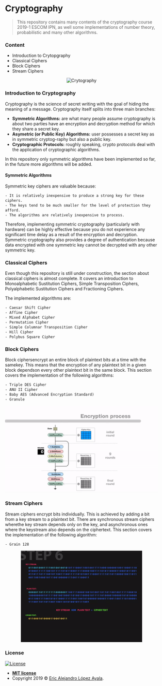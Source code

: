 # Cryptography
> This repository contains many contents of the cryptography course 2019-1 ESCOM IPN, as well some implementations of number theory, probabilistic and many other algorithms.

### Content

- Introduction to Crytopgraphy
- Classical Ciphers
- Block Ciphers
- Stream Ciphers

<p align="center">
  <img src="https://thumbs.gfycat.com/ViciousEnchantedHairstreak-size_restricted.gif" alt="Crytography"/>
</p>

### Introduction to Cryptography
Cryptography is the science of secret writing with the goal of hiding the meaning of a message. Cryptography itself splits into three main branches:

- **Symmetric Algorithms:** are what many people assume cryptography is about two parties have an encryption and decryption method for which they share a secret key.
- **Asymetric (or Public Key) Algorithms:** user possesses a secret key as in symmetric cryptog-raphy but also a public key.
- **Cryptographic Protocols:** roughly speaking, crypto protocols deal with the application  of  cryptographic  algorithms.

In this repository only symmetric algorithms have been implemented so far, in the future more algorithms will be added.

#### Symmetric Algorithms
Symmetric key ciphers are valuable because:

    - It is relatively inexpensive to produce a strong key for these ciphers.
    - The keys tend to be much smaller for the level of protection they afford.
    - The algorithms are relatively inexpensive to process.

Therefore, implementing symmetric cryptography (particularly with hardware) can be highly effective because you do not experience any significant time delay as a result of the encryption and decryption. Symmetric cryptography also provides a degree of authentication because data encrypted with one symmetric key cannot be decrypted with any other symmetric key.

### Classical Ciphers

Even though this repository is still under construction, the section about classical ciphers is almost complete. It covers an introduction to Monoalphabetic Sustitution Ciphers, Simple Transposition Ciphers, Polyalphabetic Sustitution Ciphers and Fractioning Ciphers.

The implemented algorithms are:

    - Caesar Shift Cipher
    - Affine Cipher
    - Mixed Alphabet Cipher
    - Permutation Cipher
    - Simple Columnar Transposition Cipher
    - Hill Cipher
    - Polybus Square Cipher
    
### Block Ciphers
Block ciphersencrypt an entire block of plaintext bits at a time with the samekey. This means that the encryption of any plaintext bit in a given block dependson every other plaintext bit in the same block. This section covers the implementation of the following algorithms:
    
    - Triple DES Cipher
    - ANU II Cipher
    - Baby AES (Advanced Encryption Standard)
    - Granule
   
   <p align="center">
      <img src="https://raw.githubusercontent.com/PitCoder/Cryptography/master/Img/aes.gif" alt="AES"/>
   </p>

### Stream Ciphers
Stream ciphers encrypt bits individually. This is achieved by adding a bit from a key  stream to  a  plaintext  bit.  There  are  synchronous  stream  ciphers  wherethe key stream depends only on the key, and asynchronous ones where the keystream also depends on the ciphertext. This section covers the implementation of the following algorithm:

    - Grain 128
    
   
   <p align="center">
      <img src="https://raw.githubusercontent.com/PitCoder/Cryptography/master/Img/cipher.gif" alt="Stream Cipher"/>
   </p>
    

### License

[![License](http://img.shields.io/:license-mit-blue.svg?style=flat-square)](http://badges.mit-license.org)

- **[MIT license](http://opensource.org/licenses/mit-license.php)**
- Copyright 2019 © <a href="https://github.com/PitCoder" target="_blank">Eric Alejandro López Ayala</a>.
